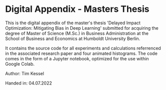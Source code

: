 # Digital Appendix - Masters Thesis

This is the digital appendix of the master's thesis 'Delayed Impact Optimization: Mitigating Bias in Deep Learning' submitted for acquiring the degree of
Master of Science (M.Sc.) in Business Administration at the School of Business and Economics at Humboldt University Berlin.

It contains the source code for all experiments and calculations referrenced in the associated research paper and four animated histograms. The code comes in the form of a Jupyter notebook, optimized for the use within Google Colab.

Author: Tim Kessel

Handed in: 04.07.2022
